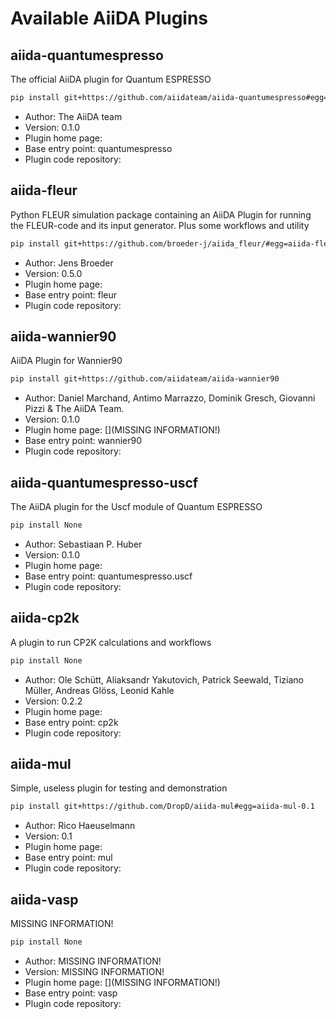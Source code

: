 # Available AiiDA Plugins


## aiida-quantumespresso

The official AiiDA plugin for Quantum ESPRESSO

```bash
pip install git+https://github.com/aiidateam/aiida-quantumespresso#egg=aiida-quantumespresso-0.1.0
```

* Author: The AiiDA team
* Version: 0.1.0
* Plugin home page: [](http://www.aiida.net)
* Base entry point: quantumespresso
* Plugin code repository: []()




## aiida-fleur

Python FLEUR simulation package containing an AiiDA Plugin for running the FLEUR-code and its input generator. Plus some workflows and utility

```bash
pip install git+https://github.com/broeder-j/aiida_fleur/#egg=aiida-fleur-0.5.0
```

* Author: Jens Broeder
* Version: 0.5.0
* Plugin home page: [](https://github.com/broeder-j/aiida-fleur)
* Base entry point: fleur
* Plugin code repository: []()




## aiida-wannier90

AiiDA Plugin for Wannier90

```bash
pip install git+https://github.com/aiidateam/aiida-wannier90
```

* Author: Daniel Marchand, Antimo Marrazzo, Dominik Gresch, Giovanni Pizzi & The AiiDA Team.
* Version: 0.1.0
* Plugin home page: [](MISSING INFORMATION!)
* Base entry point: wannier90
* Plugin code repository: []()




## aiida-quantumespresso-uscf

The AiiDA plugin for the Uscf module of Quantum ESPRESSO

```bash
pip install None
```

* Author: Sebastiaan P. Huber
* Version: 0.1.0
* Plugin home page: [](https://github.com/sphuber/aiida-quantumespresso-uscf)
* Base entry point: quantumespresso.uscf
* Plugin code repository: []()




## aiida-cp2k

A plugin to run CP2K calculations and workflows

```bash
pip install None
```

* Author: Ole Schütt, Aliaksandr Yakutovich, Patrick Seewald, Tiziano Müller, Andreas Glöss, Leonid Kahle
* Version: 0.2.2
* Plugin home page: [](https://github.com/cp2k/aiida-cp2k)
* Base entry point: cp2k
* Plugin code repository: []()




## aiida-mul

Simple, useless plugin for testing and demonstration

```bash
pip install git+https://github.com/DropD/aiida-mul#egg=aiida-mul-0.1
```

* Author: Rico Haeuselmann
* Version: 0.1
* Plugin home page: [](https://github.com/DropD/aiida-mul)
* Base entry point: mul
* Plugin code repository: []()




## aiida-vasp

MISSING INFORMATION!

```bash
pip install None
```

* Author: MISSING INFORMATION!
* Version: MISSING INFORMATION!
* Plugin home page: [](MISSING INFORMATION!)
* Base entry point: vasp
* Plugin code repository: []()



